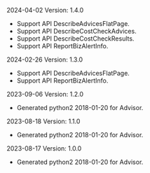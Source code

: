 2024-04-02 Version: 1.4.0
- Support API DescribeAdvicesFlatPage.
- Support API DescribeCostCheckAdvices.
- Support API DescribeCostCheckResults.
- Support API ReportBizAlertInfo.


2024-02-26 Version: 1.3.0
- Support API DescribeAdvicesFlatPage.
- Support API ReportBizAlertInfo.


2023-09-06 Version: 1.2.0
- Generated python2 2018-01-20 for Advisor.

2023-08-18 Version: 1.1.0
- Generated python2 2018-01-20 for Advisor.

2023-08-17 Version: 1.0.0
- Generated python2 2018-01-20 for Advisor.

